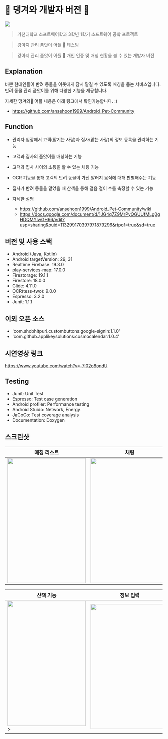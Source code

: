 # 🐶 댕겨와 개발자 버전 🐶

<img src="https://img.shields.io/badge/platform-android-brightgreen">

> 가천대학교 소프트웨어학과 3학년 1학기 소프트웨어 공학 프로젝트

> 강아지 관리 품앗이 어플 🐶 테스팅

> 강아지 관리 품앗이 어플 🐶 개인 인증 및 매칭 현황을 볼 수 있는 개발자 버전

## Explanation

바쁜 현대인들이 반려 동물을 이웃에게 잠시 맡길 수 있도록 매칭을 돕는 서비스입니다. 반려 동물 관리 품앗이를 위해 다양한 기능을 제공합니다.

자세한 댕겨와🐶 어플 내용은 아래 링크에서 확인가능합니다. :)
- https://github.com/ansehoon1999/Android_Pet-Community

## Function

- 관리자 입장에서 고객(맡기는 사람)과 집사(맡는 사람)의 정보 등록을 관리하는 기능
- 고객과 집사의 품앗이를 매칭하는 기능
- 고객과 집사 사이의 소통을 할 수 있는 채팅 기능
- OCR 기능을 통해 고객의 반려 동물이 가진 알러지 음식에 대해 판별해주는 기능
- 집사가 반려 동물을 맡았을 때 산책을 통해 걸음 걸이 수를 측정할 수 있는 기능

- 자세한 설명 
  - https://github.com/ansehoon1999/Android_Pet-Community/wiki
  - https://docs.google.com/document/d/1JG4q7Z9MrPyQGUUfMLg0gHDQMYlwGH66/edit?usp=sharing&ouid=113299170397971879296&rtpof=true&sd=true

## 버전 및 사용 스택
- Android (Java, Kotlin)
- Android targetVersion: 29, 31
- Realtime Firebase: 19.3.0
- play-services-map: 17.0.0
- Firestorage: 19.1.1
- Firestore: 18.0.0
- Glide: 4.11.0
- OCR(tess-two): 9.0.0
- Espresso: 3.2.0
- Junit: 1.1.1

## 이외 오픈 소스
- 'com.shobhitpuri.custombuttons:google-signin:1.1.0'
- 'com.github.applikeysolutions:cosmocalendar:1.0.4'

## 시연영상 링크
https://www.youtube.com/watch?v=-7l02o8ondU

## Testing
- Junit: Unit Test
- Espresso: Test case generation
- Android profiler: Performance testing
- Android Stuido: Network, Energy
- JaCoCo: Test coverage analysis
- Documentation: Doxygen

## 스크린샷
|매칭 리스트|채팅|OCR|
|---------|--------|------|
|<img src="https://user-images.githubusercontent.com/63048392/205850038-a416aaf0-43f0-4b58-bb99-53ece23c9e86.png" width="250" height="400">|<img src="https://user-images.githubusercontent.com/63048392/205850141-8fe2ad1a-88b9-4c74-ab51-6249d006f217.png" width="250" height="400">|<img src="https://user-images.githubusercontent.com/63048392/205850147-0471b71b-414d-4502-8445-a132543d9ae4.png" width="250" height="400">|

|산책 기능|정보 입력|메인 화면|
|------|------|------|
|<img src="https://user-images.githubusercontent.com/63048392/205850154-4b307db0-37e7-47ba-b578-01e2e6d3dfc5.png" width="250" height="400">>|<img src="https://user-images.githubusercontent.com/63048392/205850160-375c6583-d814-406a-a47a-806a345c7921.png" width="250" height="400">|<img src="https://user-images.githubusercontent.com/63048392/205850166-4ccb07ed-72da-4ecf-b1c1-0e8071c9c9e6.png" width="250" height="400">|
